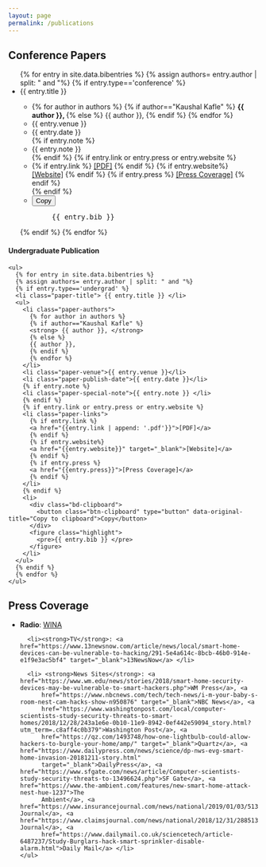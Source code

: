 ```yaml
---
layout: page
permalink: /publications
---
```


<div class="publication-list container">

  <h2>Conference Papers</h2>

  <ul>
    {% for entry in site.data.bibentries %}
    {% assign authors= entry.author | split: " and "%}
    {% if entry.type=='conference' %}
    <li class="paper-title"> {{ entry.title }} </li>
    <ul>
      <li class="paper-authors">
        {% for author in authors %}
        {% if author=="Kaushal Kafle" %}
        <strong> {{ author }}, </strong>
        {% else %}
        {{ author }},
        {% endif %}
        {% endfor %}
      </li>
      <li class="paper-venue">{{ entry.venue }}</li>
      <li class="paper-publish-date">{{ entry.date }}</li>
      {% if entry.note %}
      <li class="paper-special-note">{{ entry.note }} </li>
      {% endif %}
      {% if entry.link or entry.press or entry.website %}
      <li class="paper-links">
        {% if entry.link %}
        <a href="{{entry.link | append: '.pdf'}}">[PDF]</a>
        {% endif %}
        {% if entry.website%}
        <a href="{{entry.website}}" target="_blank">[Website]</a>
        {% endif %}
        {% if entry.press %}
        <a href="{{entry.press}}">[Press Coverage]</a>
        {% endif %}
      </li>
      {% endif %}
      <li>
        <div class="bd-clipboard">
          <button class="btn-clipboard" type="button" data-original-title="Copy to clipboard">Copy</button>
        </div>
        <figure class="highlight">
          <pre>{{ entry.bib }} </pre>
        </figure>
      </li>
    </ul>
    {% endif %}
    {% endfor %}
  </ul>

  <div class="other-publication">
    <h4>Undergraduate Publication</h4>

    <ul>
      {% for entry in site.data.bibentries %}
      {% assign authors= entry.author | split: " and "%}
      {% if entry.type=='undergrad' %}
      <li class="paper-title"> {{ entry.title }} </li>
      <ul>
        <li class="paper-authors">
          {% for author in authors %}
          {% if author=="Kaushal Kafle" %}
          <strong> {{ author }}, </strong>
          {% else %}
          {{ author }},
          {% endif %}
          {% endfor %}
        </li>
        <li class="paper-venue">{{ entry.venue }}</li>
        <li class="paper-publish-date">{{ entry.date }}</li>
        {% if entry.note %}
        <li class="paper-special-note">{{ entry.note }} </li>
        {% endif %}
        {% if entry.link or entry.press or entry.website %}
        <li class="paper-links">
          {% if entry.link %}
          <a href="{{entry.link | append: '.pdf'}}">[PDF]</a>
          {% endif %}
          {% if entry.website%}
          <a href="{{entry.website}}" target="_blank">[Website]</a>
          {% endif %}
          {% if entry.press %}
          <a href="{{entry.press}}">[Press Coverage]</a>
          {% endif %}
        </li>
        {% endif %}
        <li>
          <div class="bd-clipboard">
            <button class="btn-clipboard" type="button" data-original-title="Copy to clipboard">Copy</button>
          </div>
          <figure class="highlight">
            <pre>{{ entry.bib }} </pre>
          </figure>
        </li>
      </ul>
      {% endif %}
      {% endfor %}
    </ul>
  </div>

  <div class="news-coverage">
    <h2 id="press_coverage">Press Coverage</h2>
    <ul>
      <li><strong>Radio</strong>: <a href="https://wina.com/podcasts/hacking-your-smart-home-kaushal-kafle/" target="_blank">WINA</a> </li>

      <li><strong>TV</strong>: <a href="https://www.13newsnow.com/article/news/local/smart-home-devices-can-be-vulnerable-to-hacking/291-5e4a614c-8bcb-46b0-914e-e1f9e3ac5bf4" target="_blank">13NewsNow</a> </li>

      <li> <strong>News Sites</strong>: <a href="https://www.wm.edu/news/stories/2018/smart-home-security-devices-may-be-vulnerable-to-smart-hackers.php">WM Press</a>, <a
          href="https://www.nbcnews.com/tech/tech-news/i-m-your-baby-s-room-nest-cam-hacks-show-n950876" target="_blank">NBC News</a>, <a
          href="https://www.washingtonpost.com/local/computer-scientists-study-security-threats-to-smart-homes/2018/12/28/243a1e6e-0b10-11e9-8942-0ef442e59094_story.html?utm_term=.c8aff4c0b379">Washington Post</a>, <a
          href="https://qz.com/1493748/how-one-lightbulb-could-allow-hackers-to-burgle-your-home/amp/" target="_blank">Quartz</a>, <a href="https://www.dailypress.com/news/science/dp-nws-evg-smart-home-invasion-20181211-story.html"
          target="_blank">DailyPress</a>, <a href="https://www.sfgate.com/news/article/Computer-scientists-study-security-threats-to-13496624.php">SF Gate</a>, <a href="https://www.the-ambient.com/features/new-smart-home-attack-nest-hue-1237">The
          Ambient</a>, <a href="https://www.insurancejournal.com/news/national/2019/01/03/513394.htm">Insurance Journal</a>, <a href="https://www.claimsjournal.com/news/national/2018/12/31/288513.htm">Claims Journal</a>, <a
          href="https://www.dailymail.co.uk/sciencetech/article-6487237/Study-Burglars-hack-smart-sprinkler-disable-alarm.html">Daily Mail</a> </li>
    </ul>
  </div>

</div>
